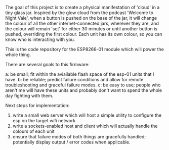 The goal of this project is to create a physical manifestation of 'cloud' in a tiny glass jar.
Inspired by the glow cloud from the podcast 'Welcome to Night Vale', when a button is pushed on the base of the jar, it will change the colour of all the other internet-connected jars, wherever they are, and the colour will remain 'set' for either 30 minutes or until another button is pushed, overriding the first colour. Each unit has its own colour, so you can know who is interacting with you.

This is the code repository for the ESP8266-01 module which will power the whole thing. 

There are several goals to this firmware:

a: be small; fit within the aviailable flash space of the esp-01 units that I have.
b: be reliable; predict failure conditions and allow for remote troubleshooting and graceful failure modes.
c: be easy to use; people who aren't me will have these units and probably don't want to spend the whole day fighting with them.

Next steps for implementation:
1. write a small web server which will host a simple utility to configure the esp on the target wifi network
2. write a sockets-enabled host and client which will actually handle the colours of each unit
3. ensure that failure modes of both things are gracefully handled; potentially display output / error codes when applicable.
